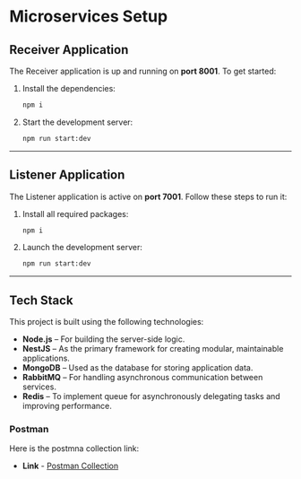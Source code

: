 # Microservices Setup

## Receiver Application  
The Receiver application is up and running on **port 8001**. To get started:  

1. Install the dependencies:  
    ```bash
    npm i
    ```  
2. Start the development server:  
    ```bash
    npm run start:dev
    ```  

---

## Listener Application  
The Listener application is active on **port 7001**. Follow these steps to run it:  

1. Install all required packages:  
    ```bash
    npm i
    ```  
2. Launch the development server:  
    ```bash
    npm run start:dev
    ```  

---

## Tech Stack  
This project is built using the following technologies:  
- **Node.js** – For building the server-side logic.  
- **NestJS** – As the primary framework for creating modular, maintainable applications.  
- **MongoDB** – Used as the database for storing application data.  
- **RabbitMQ** – For handling asynchronous communication between services.  
- **Redis** – To implement queue for asynchronously delegating tasks and improving performance.   


### Postman 
Here is the postmna collection link:
- **Link** - [Postman Collection](https://www.postman.com/arts-engineers/workspace/assignment/collection/23156241-d2b12c3b-aead-4089-ae11-6f32a0ce1bd4?action=share&creator=23156241)  


